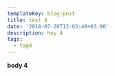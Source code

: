 ```yaml
---
templateKey: blog-post
title: test 4
date: '2018-07-20T13:03:40+03:00'
description: hey 4
tags:
  - tag4
---
```

**body 4**
